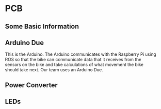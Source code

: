 # PCB

## Some Basic Information


## Arduino Due

This is the Arduino. The Arduino communicates with the Raspberry Pi using ROS
so that the bike can communicate data that it receives from the sensors on the
bike and take calculations of what movement the bike should take next. Our team
uses an Arduino Due.

## Power Converter

## LEDs
